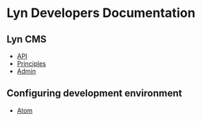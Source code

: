 # Lyn Developers Documentation
## Lyn CMS
* [API](api.md)
* [Principles](principles.md)
* [Admin](admin.md)

## Configuring development environment
* [Atom](atom.md)
